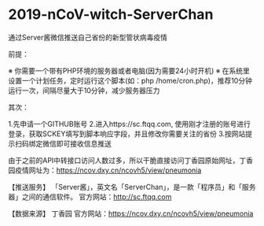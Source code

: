 # 2019-nCoV-witch-ServerChan
通过Server酱微信推送自己省份的新型管状病毒疫情

前提：

※ 你需要一个带有PHP环境的服务器或者电脑(因为需要24小时开机)
※ 在系统里设置一个计划任务，定时运行这个脚本(如：php /home/cron.php)，推荐10分钟运行一次，间隔尽量大于10分钟，减少服务器压力

其次：

1.先申请一个GITHUB账号
2.进入https://sc.ftqq.com, 使用刚才注册的账号进行登录，获取SCKEY填写到脚本响应字段，并且修改你需要关注的省份
3.按网站提示扫码绑定微信即可接收信息推送

由于之前的API中转接口访问人数过多，所以干脆直接访问丁香园原始网址，丁香园疫情网址为：https://ncov.dxy.cn/ncovh5/view/pneumonia
 
【推送服务】
「Server酱」，英文名「ServerChan」，是一款「程序员」和「服务器」之间的通信软件。
官方网站：http://sc.ftqq.com

【数据来源】
丁香园
官方网站：https://ncov.dxy.cn/ncovh5/view/pneumonia
